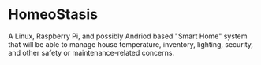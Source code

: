 # HomeoStasis
A Linux, Raspberry Pi, and possibly Andriod based "Smart Home" system that will be able to manage house temperature, inventory, lighting, security, and other safety or maintenance-related concerns.
